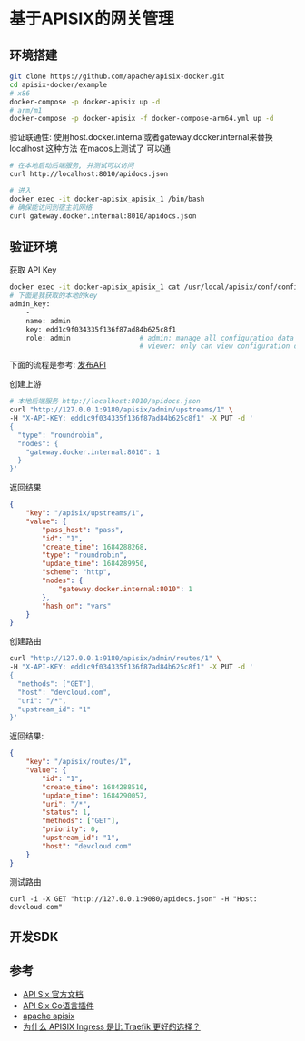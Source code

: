 # 基于APISIX的网关管理


## 环境搭建

```sh
git clone https://github.com/apache/apisix-docker.git
cd apisix-docker/example
# x86
docker-compose -p docker-apisix up -d
# arm/m1
docker-compose -p docker-apisix -f docker-compose-arm64.yml up -d
```

验证联通性: 使用host.docker.internal或者gateway.docker.internal来替换localhost 这种方法 在macos上测试了 可以通
```sh
# 在本地启动后端服务, 并测试可以访问
curl http://localhost:8010/apidocs.json

# 进入
docker exec -it docker-apisix_apisix_1 /bin/bash
# 确保能访问到宿主机网络
curl gateway.docker.internal:8010/apidocs.json
```

## 验证环境

获取 API Key
```sh
docker exec -it docker-apisix_apisix_1 cat /usr/local/apisix/conf/config-default.yaml | grep admin_key -A 10
# 下面是我获取的本地的key
admin_key:
    -
    name: admin
    key: edd1c9f034335f136f87ad84b625c8f1
    role: admin                 # admin: manage all configuration data
                                # viewer: only can view configuration data
```

下面的流程是参考: [发布API](https://apisix.apache.org/zh/docs/apisix/tutorials/expose-api/)

创建上游
```sh
# 本地后端服务 http://localhost:8010/apidocs.json
curl "http://127.0.0.1:9180/apisix/admin/upstreams/1" \
-H "X-API-KEY: edd1c9f034335f136f87ad84b625c8f1" -X PUT -d '
{
  "type": "roundrobin",
  "nodes": {
    "gateway.docker.internal:8010": 1
  }
}'
```
返回结果
```json
{
	"key": "/apisix/upstreams/1",
	"value": {
		"pass_host": "pass",
		"id": "1",
		"create_time": 1684288268,
		"type": "roundrobin",
		"update_time": 1684289950,
		"scheme": "http",
		"nodes": {
			"gateway.docker.internal:8010": 1
		},
		"hash_on": "vars"
	}
}
```

创建路由
```sh
curl "http://127.0.0.1:9180/apisix/admin/routes/1" \
-H "X-API-KEY: edd1c9f034335f136f87ad84b625c8f1" -X PUT -d '
{
  "methods": ["GET"],
  "host": "devcloud.com",
  "uri": "/*",
  "upstream_id": "1"
}'
```

返回结果:
```json
{
	"key": "/apisix/routes/1",
	"value": {
		"id": "1",
		"create_time": 1684288510,
		"update_time": 1684290057,
		"uri": "/*",
		"status": 1,
		"methods": ["GET"],
		"priority": 0,
		"upstream_id": "1",
		"host": "devcloud.com"
	}
}
```

测试路由
```
curl -i -X GET "http://127.0.0.1:9080/apidocs.json" -H "Host: devcloud.com"
```

## 开发SDK



## 参考

+ [API Six 官方文档](https://apisix.apache.org/zh/docs/apisix/getting-started/)
+ [API Six Go语言插件](https://apisix.apache.org/zh/docs/go-plugin-runner/getting-started/)
+ [apache apisix](https://www.jianshu.com/p/16f0b621815c)
+ [为什么 APISIX Ingress 是比 Traefik 更好的选择？](https://cloud.tencent.com/developer/article/2207539)